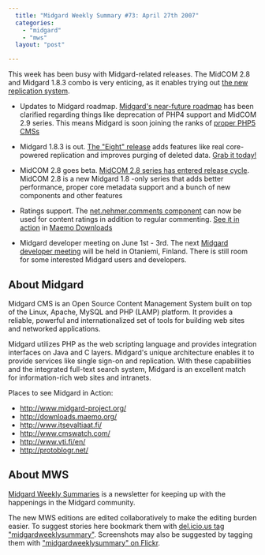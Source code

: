 ```yaml
---
  title: "Midgard Weekly Summary #73: April 27th 2007"
  categories: 
    - "midgard"
    - "mws"
  layout: "post"

---
```

This week has been busy with Midgard-related releases. The MidCOM 2.8 and Midgard 1.8.3 combo is very enticing, as it enables trying out [the new replication system][5].

* Updates to Midgard roadmap. [Midgard's near-future roadmap][6] has been clarified regarding things like deprecation of PHP4 support and MidCOM 2.9 series. This means Midgard is soon joining the ranks of [proper PHP5 CMSs][7]

* Midgard 1.8.3 is out. [The "Eight" release][8] adds features like real core-powered replication and improves purging of deleted data. [Grab it today!][9]

* MidCOM 2.8 goes beta. [MidCOM 2.8 series has entered release cycle][10]. MidCOM 2.8 is a new Midgard 1.8 -only series that adds better performance, proper core metadata support and a bunch of new components and other features

* Ratings support. The [net.nehmer.comments component][11] can now be used for content ratings in addition to regular commenting. [See it in action][13] in [Maemo Downloads][12]

* Midgard developer meeting on June 1st - 3rd. The next [Midgard developer meeting][4] will be held in Otaniemi, Finland. There is still room for some interested Midgard users and developers.

About Midgard
-------------

Midgard CMS is an Open Source Content Management System built on top of the Linux, Apache, MySQL and PHP (LAMP) platform. It provides a reliable, powerful and internationalized set of tools for building web sites and networked applications.

Midgard utilizes PHP as the web scripting language and provides integration interfaces on Java and C layers. Midgard's unique architecture enables it to provide services like single sign-on and replication. With these capabilities and the integrated full-text search system, Midgard is an excellent match for information-rich web sites and intranets.

Places to see Midgard in Action:

* <http://www.midgard-project.org/>
* <http://downloads.maemo.org/>
* <http://www.itsevaltiaat.fi/>
* <http://www.cmswatch.com/>
* <http://www.vti.fi/en/>
* <http://protoblogr.net/>

About MWS
---------

[Midgard Weekly Summaries][1] is a newsletter for keeping up with the happenings in the Midgard community.

The new MWS editions are edited collaboratively to make the editing burden easier. To suggest stories here bookmark them with [del.icio.us tag "midgardweeklysummary"][2]. Screenshots may also be suggested by tagging them with ["midgardweeklysummary" on Flickr][3].

[1]: http://www.midgard-project.org/updates/mws/
[2]: http://del.icio.us/tag/midgardweeklysummary
[3]: http://www.flickr.com/photos/tags/midgardweeklysummary
[4]: http://www.midgard-project.org/community/events/midgard_developer_meeting.html
[5]: http://www.midgard-project.org/documentation/staging_to_live_setup_with_midcom/
[6]: http://bergie.iki.fi/blog/updates_to_the_midgard_roadmap/
[7]: http://pooteeweet.org/blog/671
[8]: http://www.midgard-project.org/updates/view/1177510714.html
[9]: http://www.midgard-project.org/download/1.8.html
[10]: http://www.midgard-project.org/updates/view/midcom_2-8-0beta1_released.html
[11]: http://www.midgard-project.org/documentation/midcom-components/
[12]: http://downloads.maemo.org/
[13]: http://downloads.maemo.org/product/maemo-mapper/#net_nehmer_comments_d3211b0e9d0d11db9cdec7292b525a1d5a1d